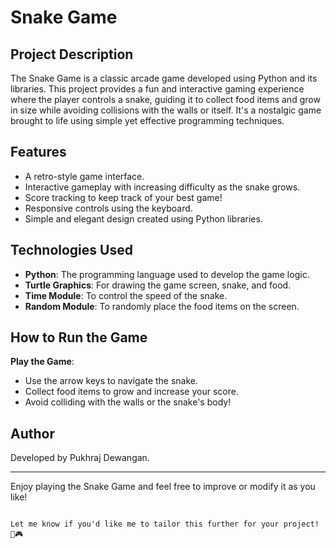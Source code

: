 # Snake Game

## Project Description

The Snake Game is a classic arcade game developed using Python and its libraries. This project provides a fun and interactive gaming experience where the player controls a snake, guiding it to collect food items and grow in size while avoiding collisions with the walls or itself. It's a nostalgic game brought to life using simple yet effective programming techniques.

## Features

- A retro-style game interface.
- Interactive gameplay with increasing difficulty as the snake grows.
- Score tracking to keep track of your best game!
- Responsive controls using the keyboard.
- Simple and elegant design created using Python libraries.

## Technologies Used

- **Python**: The programming language used to develop the game logic.
- **Turtle Graphics**: For drawing the game screen, snake, and food.
- **Time Module**: To control the speed of the snake.
- **Random Module**: To randomly place the food items on the screen.

## How to Run the Game

 **Play the Game**:
   - Use the arrow keys to navigate the snake.
   - Collect food items to grow and increase your score.
   - Avoid colliding with the walls or the snake's body!


## Author

Developed by Pukhraj Dewangan.

---
Enjoy playing the Snake Game and feel free to improve or modify it as you like!
```

Let me know if you'd like me to tailor this further for your project! 🐍🎮
